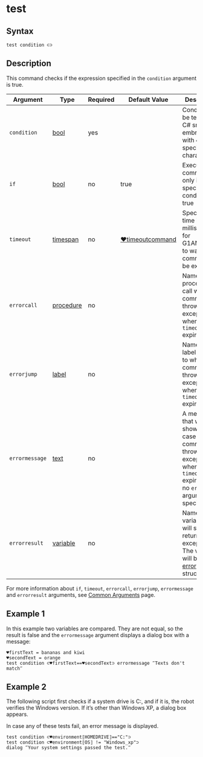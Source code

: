 # test

## Syntax

```G1ANT
test condition ⊂⊃
```

## Description

This command checks if the expression specified in the `condition` argument is true.

| Argument | Type | Required | Default Value | Description |
| -------- | ---- | -------- | ------------- | ----------- |
|`condition`| [bool](../../G1ANT.Language/Structures/BooleanStructure.md) | yes| | Condition to be tested: a C# snippet embraced with `⊂⊃` special characters |
| `if`           | [bool](../../G1ANT.Language/Structures/BooleanStructure.md) | no       | true                                                        | Executes the command only if a specified condition is true   |
| `timeout`      | [timespan](../../G1ANT.Language/Structures/TimeSpanStructure.md) | no       | [♥timeoutcommand](../Variables/TimeoutCommandVariable.md) | Specifies time in milliseconds for G1ANT.Robot to wait for the command to be executed |
| `errorcall`    | [procedure](../../G1ANT.Language/Structures/ProcedureStructure.md) | no       |                                                             | Name of a procedure to call when the command throws an exception or when a given `timeout` expires |
| `errorjump`    | [label](../../G1ANT.Language/Structures/LabelStructure.md) | no       |                                                             | Name of the label to jump to when the command throws an exception or when a given `timeout` expires |
| `errormessage` | [text](../../G1ANT.Language/Structures/TextStructure.md) | no       |                                                             | A message that will be shown in case the command throws an exception or when a given `timeout` expires, and no `errorjump` argument is specified |
| `errorresult`  | [variable](../../G1ANT.Language/Structures/VariableStructure.md) | no       |                                                             | Name of a variable that will store the returned exception. The variable will be of [error](../../G1ANT.Language/Structures/ErrorStructure.md) structure  |

For more information about `if`, `timeout`, `errorcall`, `errorjump`, `errormessage` and `errorresult` arguments, see [Common Arguments](../../../appendices/common-arguments.md) page.

## Example 1

In this example two variables are compared. They are not equal, so the result is false and the `errormessage` argument displays a dialog box with a message:

```G1ANT
♥firstText = bananas and kiwi
♥secondText = orange
test condition ⊂♥firstText==♥secondText⊃ errormessage ‴Texts don't match‴
```

## Example 2

The following script first checks if a system drive is C:, and if it is, the robot verifies the Windows version. If it’s other than Windows XP, a dialog box appears.

In case any of these tests fail, an error message is displayed.

```G1ANT
test condition ⊂♥environment⟦HOMEDRIVE⟧=="C:"⊃
test condition ⊂♥environment⟦OS⟧ != "Windows_xp"⊃
dialog ‴Your system settings passed the test.‴
```


